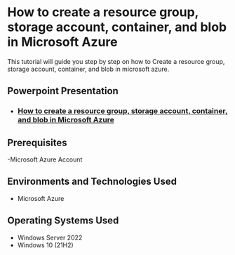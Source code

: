 <h1>How to create a resource group, storage account, container, and blob in Microsoft Azure </h1>
This tutorial will guide you step by step on how to Create a resource group, storage account, container, and blob in microsoft azure.<br />

<h2>Powerpoint Presentation</h2>

- ### [How to create a resource group, storage account, container, and blob in Microsoft Azure](https://www.canva.com/design/DAFhJR1isqg/1853H8-HR3yjl2jDVH_znA/view?utm_content=DAFhJR1isqg&utm_campaign=designshare&utm_medium=link&utm_source=publishsharelink)

<h2>Prerequisites</h2>

  -Microsoft Azure Account

<h2>Environments and Technologies Used</h2>

- Microsoft Azure

<h2>Operating Systems Used </h2>

- Windows Server 2022
- Windows 10 (21H2)
